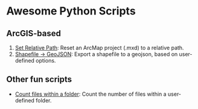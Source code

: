 # Awesome Python Scripts

## ArcGIS-based
1. [Set Relative Path](scripts/setRelativePaths.py): Reset an ArcMap project (.mxd) to a relative path.
2. [Shapefile → GeoJSON](scripts/shp2Json.py): Export a shapefile to a geojson, based on user-defined options.

## Other fun scripts
* [Count files within a folder](scripts/fileChecker.py): Count the number of files within a user-defined folder.
